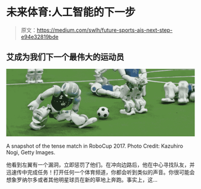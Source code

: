 # 未来体育:人工智能的下一步

> 原文：<https://medium.com/swlh/future-sports-ais-next-step-e94e32819bde>

## 艾成为我们下一个最伟大的运动员

![](img/183e0f7afb8125a97496981456f11060.png)

A snapshot of the tense match in RoboCup 2017\. Photo Credit: Kazuhiro Nogi, Getty Images.

他看到左翼有一个漏洞，立即惩罚了他们。在冲向边路后，他在中心寻找队友，并迅速传中完成任务！打开任何一个体育频道，你都会听到类似的声音。你很可能会想象罗纳尔多或者其他明星球员在新的草地上奔跑。事实上，这…